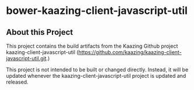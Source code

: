 # bower-kaazing-client-javascript-util

## About this Project

This project contains the build artifacts from the Kaazing Github project kaazing-client-javascript-util (https://github.com/kaazing/kaazing-client-javascript-util.git.)

This project is not intended to be built or changed directly. Instead, it will be updated whenever the kaazing-client-javascript-util project is updated and released.

